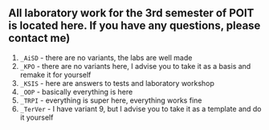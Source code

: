## All laboratory work for the 3rd semester of POIT is located here. If you have any questions, please contact me)

1. `_AiSD` - there are no variants, the labs are well made
2. `_KPO` - there are no variants here, I advise you to take it as a basis and remake it for yourself
3. `_KSIS` - here are answers to tests and laboratory workshop
4. `_OOP` - basically everything is here
5. `_TRPI` - everything is super here, everything works fine
6. `_TerVer` - I have variant 9, but I advise you to take it as a template and do it yourself

